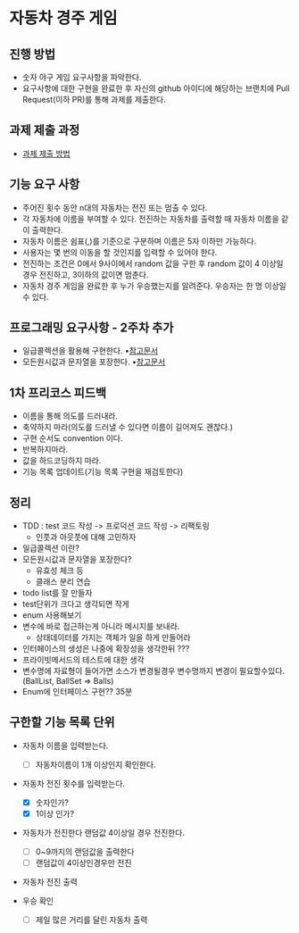 # 자동차 경주 게임
## 진행 방법
* 숫자 야구 게임 요구사항을 파악한다.
* 요구사항에 대한 구현을 완료한 후 자신의 github 아이디에 해당하는 브랜치에 Pull Request(이하 PR)를 통해 과제를 제출한다.

## 과제 제출 과정
* [과제 제출 방법](https://github.com/next-step/nextstep-docs/tree/master/precourse)

## 기능 요구 사항
* 주어진 횟수 동안 n대의 자동차는 전진 또는 멈출 수 있다.
* 각 자동차에 이름을 부여할 수 있다. 전진하는 자동차를 출력할 때 자동차 이름을 같이 출력한다.
* 자동차 이름은 쉼표(,)를 기준으로 구분하며 이름은 5자 이하만 가능하다.
* 사용자는 몇 번의 이동을 할 것인지를 입력할 수 있어야 한다.
* 전진하는 조건은 0에서 9사이에서 random 값을 구한 후 random 값이 4 이상일 경우 전진하고, 3이하의 값이면 멈춘다.
* 자동차 경주 게임을 완료한 후 누가 우승했는지를 알려준다. 우승자는 한 명 이상일 수 있다.

## 프로그래밍 요구사항 - 2주차 추가
* 일급콜렉션을 활용해 구현한다.
•[참고문서](https://developerfarm.wordpress.com/2012/02/01/object_calisthenics_/)
* 모든원시값과 문자열을 포장한다.
•[참고문서](https://developerfarm.wordpress.com/2012/01/27/object_calisthenics_4)

## 1차 프리코스 피드백
* 이름을 통해 의도를 드러내라.
* 축약하지 마라(의도를 드러낼 수 있다면 이름이 길어져도 괜찮다.)
* 구현 순서도 convention 이다.
* 반복하지마라.
* 값을 하드코딩하지 마라.
* 기능 목록 업데이트(기능 목록 구현을 재검토한다)

## 정리
* TDD : test 코드 작성 -> 프로덕션 코드 작성 -> 리팩토링
  * 인풋과 아웃풋에 대해 고민하자
* 일급콜렉션 이란?
* 모든원시값과 문자열을 포장한다?
  * 유효성 체크 등
  * 클래스 분리 연습
* todo list를 잘 만들자
* test단위가 크다고 생각되면 작게
* enum 사용해보기
* 변수에 바로 접근하는게 아니라 메시지를 보내라.
  * 상태데이터를 가지는 객체가 일을 하게 만들어라
* 인터페이스의 생성은 나중에 확장성을 생각한뒤 ???
* 프라이빗메서드의 테스트에 대한 생각
* 변수명에 자료형이 들어가면 소스가 변경될경우 변수명까지 변경이 필요할수있다. (BallList, BallSet => Balls)
* Enum에 인터페이스 구현?? 35분

## 구한할 기능 목록 단위
* 자동차 이름을 입력받는다. 
  - [ ] 자동차이름이 1개 이상인지 확인한다.

* 자동차 전진 횟수를 입력받는다.
  - [x] 숫자인가?
  - [x] 1이상 인가?

* 자동차가 전진한다 랜덤값 4이상일 경우 전진한다.
  - [ ] 0~9까지의 랜덤값을 출력한다
  - [ ] 랜덤값이 4이상인경우만 전진
    
* 자동차 전진 출력

* 우승 확인
    - [ ] 제일 많은 거리를 달린 자동차 출력
    